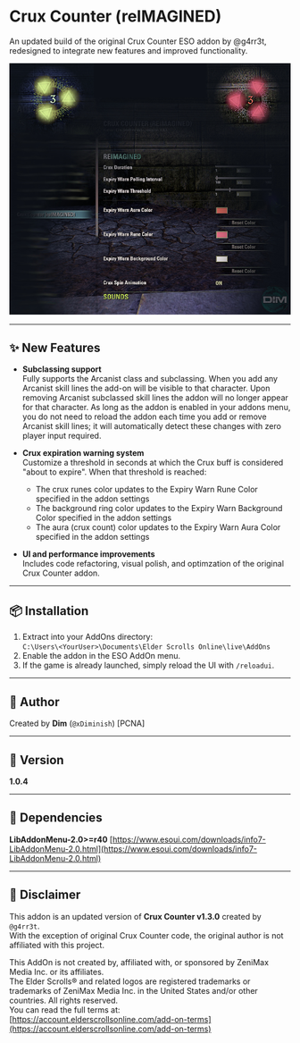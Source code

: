 # Crux Counter (reIMAGINED)

An updated build of the original Crux Counter ESO addon by @g4rr3t, redesigned to integrate new features and improved functionality.



![Addon Preview](img/ccr_preview.jpg)	



---

## ✨ New Features

- **Subclassing support**  
  Fully supports the Arcanist class and subclassing. When you add any Arcanist skill lines the add-on will be visible to that character. Upon removing Arcanist subclassed skill lines the addon will no longer appear for that character. As long as the addon is enabled in your addons menu, you do not need to reload the addon each time you add or remove Arcanist skill lines; it will automatically detect these changes with zero player input required.

- **Crux expiration warning system**  
  Customize a threshold in seconds at which the Crux buff is considered "about to expire". When that threshold is reached:
  - The crux runes color updates to the Expiry Warn Rune Color specified in the addon settings
  - The background ring color updates to the Expiry Warn Background Color specified in the addon settings
  - The aura (crux count) color updates to the Expiry Warn Aura Color specified in the addon settings

- **UI and performance improvements**  
  Includes code refactoring, visual polish, and optimzation of the original Crux Counter addon.

---

## 📦 Installation

1. Extract into your AddOns directory:  
   `C:\Users\<YourUser>\Documents\Elder Scrolls Online\live\AddOns`
2. Enable the addon in the ESO AddOn menu.
3. If the game is already launched, simply reload the UI with `/reloadui`.

---

## 👤 Author

Created by **Dim** (`@xDiminish`) [PCNA] 

---

## 🔢 Version

**1.0.4**

---

## 🧩 Dependencies

**LibAddonMenu-2.0>=r40**
[https://www.esoui.com/downloads/info7-LibAddonMenu-2.0.html](https://www.esoui.com/downloads/info7-LibAddonMenu-2.0.html)

---

## 📜 Disclaimer

This addon is an updated version of **Crux Counter v1.3.0** created by `@g4rr3t`.  
With the exception of original Crux Counter code, the original author is not affiliated with this project.

This AddOn is not created by, affiliated with, or sponsored by ZeniMax Media Inc. or its affiliates.  
The Elder Scrolls® and related logos are registered trademarks or trademarks of ZeniMax Media Inc. in the United States and/or other countries. All rights reserved.  
You can read the full terms at:  
[https://account.elderscrollsonline.com/add-on-terms](https://account.elderscrollsonline.com/add-on-terms)
